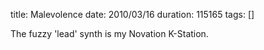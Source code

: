 title: Malevolence
date: 2010/03/16
duration: 115165
tags: []

The fuzzy 'lead' synth is my Novation K-Station.
